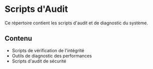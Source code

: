 # Scripts d'Audit

Ce répertoire contient les scripts d'audit et de diagnostic du système.

## Contenu
- Scripts de vérification de l'intégrité
- Outils de diagnostic des performances
- Scripts d'audit de sécurité
